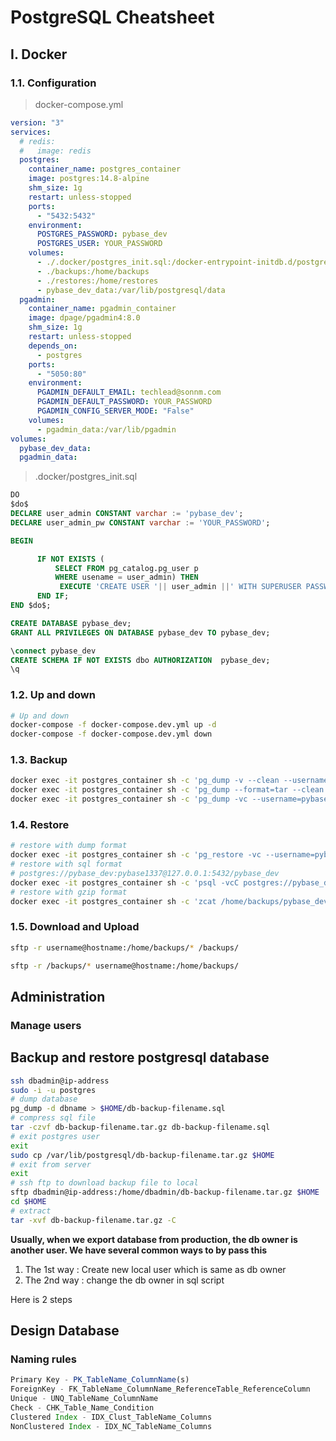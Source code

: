 # PostgreSQL Cheatsheet

## I. Docker

### 1.1. Configuration

> docker-compose.yml

```yml
version: "3"
services:
  # redis:
  #   image: redis
  postgres:
    container_name: postgres_container
    image: postgres:14.8-alpine
    shm_size: 1g
    restart: unless-stopped
    ports:
      - "5432:5432"
    environment:
      POSTGRES_PASSWORD: pybase_dev
      POSTGRES_USER: YOUR_PASSWORD
    volumes:
      - ./.docker/postgres_init.sql:/docker-entrypoint-initdb.d/postgres_init.sql
      - ./backups:/home/backups
      - ./restores:/home/restores
      - pybase_dev_data:/var/lib/postgresql/data
  pgadmin:
    container_name: pgadmin_container
    image: dpage/pgadmin4:8.0
    shm_size: 1g
    restart: unless-stopped
    depends_on:
      - postgres
    ports:
      - "5050:80"
    environment:
      PGADMIN_DEFAULT_EMAIL: techlead@sonnm.com
      PGADMIN_DEFAULT_PASSWORD: YOUR_PASSWORD
      PGADMIN_CONFIG_SERVER_MODE: "False"
    volumes:
      - pgadmin_data:/var/lib/pgadmin
volumes:
  pybase_dev_data:
  pgadmin_data:
```

> .docker/postgres_init.sql

```sql
DO
$do$
DECLARE user_admin CONSTANT varchar := 'pybase_dev';
DECLARE user_admin_pw CONSTANT varchar := 'YOUR_PASSWORD';

BEGIN

      IF NOT EXISTS (
          SELECT FROM pg_catalog.pg_user p
          WHERE usename = user_admin) THEN
           EXECUTE 'CREATE USER '|| user_admin ||' WITH SUPERUSER PASSWORD '|| quote_literal(user_admin_pw);
      END IF;
END $do$;

CREATE DATABASE pybase_dev;
GRANT ALL PRIVILEGES ON DATABASE pybase_dev TO pybase_dev;

\connect pybase_dev
CREATE SCHEMA IF NOT EXISTS dbo AUTHORIZATION  pybase_dev;
\q
```

### 1.2. Up and down

```sh
# Up and down
docker-compose -f docker-compose.dev.yml up -d
docker-compose -f docker-compose.dev.yml down
```

### 1.3. Backup

```sh
docker exec -it postgres_container sh -c 'pg_dump -v --clean --username=pybase_dev --dbname=pybase_dev > /home/backups/pybase_dev_14052023.sql'
docker exec -it postgres_container sh -c 'pg_dump --format=tar --clean --username=pybase_dev --dbname=pybase_dev > /home/backups/pybase_dev_14052023.tar'
docker exec -it postgres_container sh -c 'pg_dump -vc --username=pybase_dev --dbname=pybase_dev | gzip > /home/backups/pybase_dev_14052023.sql.gz'
```

### 1.4. Restore

```sh
# restore with dump format
docker exec -it postgres_container sh -c 'pg_restore -vc --username=pybase_dev --dbname=pybase_dev < /home/backups/pybase_dev_14052023.tar'
# restore with sql format
# postgres://pybase_dev:pybase1337@127.0.0.1:5432/pybase_dev
docker exec -it postgres_container sh -c 'psql -vcC postgres://pybase_dev:pybase1337@127.0.0.1:5432/pybase_dev < /home/backups/pybase_dev_14052023.sql -v ON_ERROR_STOP=1'
# restore with gzip format
docker exec -it postgres_container sh -c 'zcat /home/backups/pybase_dev_14052023.sql.gz | psql -vc --username=pybase_dev --dbname=pybase_dev -v ON_ERROR_STOP=1'
```

### 1.5. Download and Upload

```sh
sftp -r username@hostname:/home/backups/* /backups/
```

```sh
sftp -r /backups/* username@hostname:/home/backups/
```

## Administration

### Manage users

## Backup and restore postgresql database

```sh
ssh dbadmin@ip-address
sudo -i -u postgres
# dump database
pg_dump -d dbname > $HOME/db-backup-filename.sql
# compress sql file
tar -czvf db-backup-filename.tar.gz db-backup-filename.sql
# exit postgres user
exit
sudo cp /var/lib/postgresql/db-backup-filename.tar.gz $HOME
# exit from server
exit
# ssh ftp to download backup file to local
sftp dbadmin@ip-address:/home/dbadmin/db-backup-filename.tar.gz $HOME
cd $HOME
# extract
tar -xvf db-backup-filename.tar.gz -C

```

**Usually, when we export database from production, the db owner is another user. We have several common ways to by pass this**

1. The 1st way : Create new local user which is same as db owner
2. The 2nd way : change the db owner in sql script

Here is 2 steps

## Design Database

### Naming rules

```ts
Primary Key - PK_TableName_ColumnName(s)
ForeignKey - FK_TableName_ColumnName_ReferenceTable_ReferenceColumn
Unique - UNQ_TableName_ColumnName
Check - CHK_Table_Name_Condition
Clustered Index - IDX_Clust_TableName_Columns
NonClustered Index - IDX_NC_TableName_Columns
```
